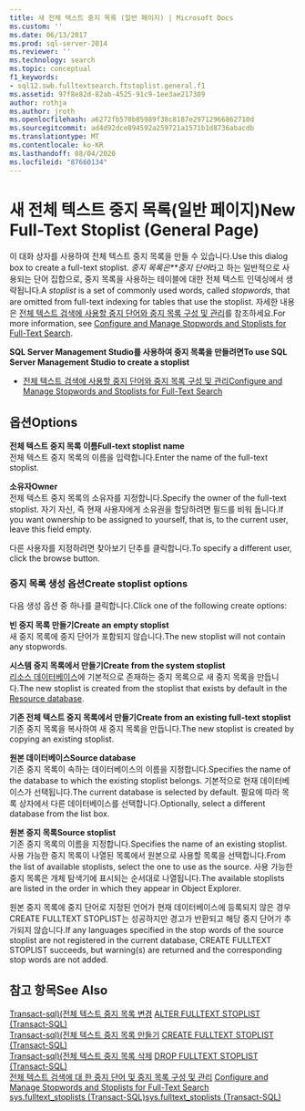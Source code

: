```yaml
---
title: 새 전체 텍스트 중지 목록 (일반 페이지) | Microsoft Docs
ms.custom: ''
ms.date: 06/13/2017
ms.prod: sql-server-2014
ms.reviewer: ''
ms.technology: search
ms.topic: conceptual
f1_keywords:
- sql12.swb.fulltextsearch.ftstoplist.general.f1
ms.assetid: 97f8e82d-82ab-4525-91c9-1ee3ae217309
author: rothja
ms.author: jroth
ms.openlocfilehash: a6272fb570b85989f38c8187e29712966862710d
ms.sourcegitcommit: ad4d92dce894592a259721a1571b1d8736abacdb
ms.translationtype: MT
ms.contentlocale: ko-KR
ms.lasthandoff: 08/04/2020
ms.locfileid: "87660134"
---
```

# <a name="new-full-text-stoplist-general-page"></a><span data-ttu-id="893d5-102">새 전체 텍스트 중지 목록(일반 페이지)</span><span class="sxs-lookup"><span data-stu-id="893d5-102">New Full-Text Stoplist (General Page)</span></span>
  <span data-ttu-id="893d5-103">이 대화 상자를 사용하여 전체 텍스트 중지 목록을 만들 수 있습니다.</span><span class="sxs-lookup"><span data-stu-id="893d5-103">Use this dialog box to create a full-text stoplist.</span></span> <span data-ttu-id="893d5-104">*중지 목록은\*\*중지 단어*라고 하는 일반적으로 사용되는 단어 집합으로, 중지 목록을 사용하는 테이블에 대한 전체 텍스트 인덱싱에서 생략됩니다.</span><span class="sxs-lookup"><span data-stu-id="893d5-104">A *stoplist* is a set of commonly used words, called *stopwords*, that are omitted from full-text indexing for tables that use the stoplist.</span></span> <span data-ttu-id="893d5-105">자세한 내용은 [전체 텍스트 검색에 사용할 중지 단어와 중지 목록 구성 및 관리](../relational-databases/search/full-text-search.md)를 참조하세요.</span><span class="sxs-lookup"><span data-stu-id="893d5-105">For more information, see [Configure and Manage Stopwords and Stoplists for Full-Text Search](../relational-databases/search/full-text-search.md).</span></span>  
  
 <span data-ttu-id="893d5-106">**SQL Server Management Studio를 사용하여 중지 목록을 만들려면**</span><span class="sxs-lookup"><span data-stu-id="893d5-106">**To use SQL Server Management Studio to create a stoplist**</span></span>  
  
-   [<span data-ttu-id="893d5-107">전체 텍스트 검색에 사용할 중지 단어와 중지 목록 구성 및 관리</span><span class="sxs-lookup"><span data-stu-id="893d5-107">Configure and Manage Stopwords and Stoplists for Full-Text Search</span></span>](../relational-databases/search/full-text-search.md)  
  
## <a name="options"></a><span data-ttu-id="893d5-108">옵션</span><span class="sxs-lookup"><span data-stu-id="893d5-108">Options</span></span>  
 <span data-ttu-id="893d5-109">**전체 텍스트 중지 목록 이름**</span><span class="sxs-lookup"><span data-stu-id="893d5-109">**Full-text stoplist name**</span></span>  
 <span data-ttu-id="893d5-110">전체 텍스트 중지 목록의 이름을 입력합니다.</span><span class="sxs-lookup"><span data-stu-id="893d5-110">Enter the name of the full-text stoplist.</span></span>  
  
 <span data-ttu-id="893d5-111">**소유자**</span><span class="sxs-lookup"><span data-stu-id="893d5-111">**Owner**</span></span>  
 <span data-ttu-id="893d5-112">전체 텍스트 중지 목록의 소유자를 지정합니다.</span><span class="sxs-lookup"><span data-stu-id="893d5-112">Specify the owner of the full-text stoplist.</span></span> <span data-ttu-id="893d5-113">자기 자신, 즉 현재 사용자에게 소유권을 할당하려면 필드를 비워 둡니다.</span><span class="sxs-lookup"><span data-stu-id="893d5-113">If you want ownership to be assigned to yourself, that is, to the current user, leave this field empty.</span></span>  
  
 <span data-ttu-id="893d5-114">다른 사용자를 지정하려면 찾아보기 단추를 클릭합니다.</span><span class="sxs-lookup"><span data-stu-id="893d5-114">To specify a different user, click the browse button.</span></span>  
  
### <a name="create-stoplist-options"></a><span data-ttu-id="893d5-115">중지 목록 생성 옵션</span><span class="sxs-lookup"><span data-stu-id="893d5-115">Create stoplist options</span></span>  
 <span data-ttu-id="893d5-116">다음 생성 옵션 중 하나를 클릭합니다.</span><span class="sxs-lookup"><span data-stu-id="893d5-116">Click one of the following create options:</span></span>  
  
 <span data-ttu-id="893d5-117">**빈 중지 목록 만들기**</span><span class="sxs-lookup"><span data-stu-id="893d5-117">**Create an empty stoplist**</span></span>  
 <span data-ttu-id="893d5-118">새 중지 목록에 중지 단어가 포함되지 않습니다.</span><span class="sxs-lookup"><span data-stu-id="893d5-118">The new stoplist will not contain any stopwords.</span></span>  
  
 <span data-ttu-id="893d5-119">**시스템 중지 목록에서 만들기**</span><span class="sxs-lookup"><span data-stu-id="893d5-119">**Create from the system stoplist**</span></span>  
 <span data-ttu-id="893d5-120">[리소스 데이터베이스](../relational-databases/databases/resource-database.md)에 기본적으로 존재하는 중지 목록으로 새 중지 목록을 만듭니다.</span><span class="sxs-lookup"><span data-stu-id="893d5-120">The new stoplist is created from the stoplist that exists by default in the [Resource database](../relational-databases/databases/resource-database.md).</span></span>  
  
 <span data-ttu-id="893d5-121">**기존 전체 텍스트 중지 목록에서 만들기**</span><span class="sxs-lookup"><span data-stu-id="893d5-121">**Create from an existing full-text stoplist**</span></span>  
 <span data-ttu-id="893d5-122">기존 중지 목록을 복사하여 새 중지 목록을 만듭니다.</span><span class="sxs-lookup"><span data-stu-id="893d5-122">The new stoplist is created by copying an existing stoplist.</span></span>  
  
 <span data-ttu-id="893d5-123">**원본 데이터베이스**</span><span class="sxs-lookup"><span data-stu-id="893d5-123">**Source database**</span></span>  
 <span data-ttu-id="893d5-124">기존 중지 목록이 속하는 데이터베이스의 이름을 지정합니다.</span><span class="sxs-lookup"><span data-stu-id="893d5-124">Specifies the name of the database to which the existing stoplist belongs.</span></span> <span data-ttu-id="893d5-125">기본적으로 현재 데이터베이스가 선택됩니다.</span><span class="sxs-lookup"><span data-stu-id="893d5-125">The current database is selected by default.</span></span> <span data-ttu-id="893d5-126">필요에 따라 목록 상자에서 다른 데이터베이스를 선택합니다.</span><span class="sxs-lookup"><span data-stu-id="893d5-126">Optionally, select a different database from the list box.</span></span>  
  
 <span data-ttu-id="893d5-127">**원본 중지 목록**</span><span class="sxs-lookup"><span data-stu-id="893d5-127">**Source stoplist**</span></span>  
 <span data-ttu-id="893d5-128">기존 중지 목록의 이름을 지정합니다.</span><span class="sxs-lookup"><span data-stu-id="893d5-128">Specifies the name of an existing stoplist.</span></span> <span data-ttu-id="893d5-129">사용 가능한 중지 목록이 나열된 목록에서 원본으로 사용할 목록을 선택합니다.</span><span class="sxs-lookup"><span data-stu-id="893d5-129">From the list of available stoplists, select the one to use as the source.</span></span> <span data-ttu-id="893d5-130">사용 가능한 중지 목록은 개체 탐색기에 표시되는 순서대로 나열됩니다.</span><span class="sxs-lookup"><span data-stu-id="893d5-130">The available stoplists are listed in the order in which they appear in Object Explorer.</span></span>  
  
 <span data-ttu-id="893d5-131">원본 중지 목록에 중지 단어로 지정된 언어가 현재 데이터베이스에 등록되지 않은 경우 CREATE FULLTEXT STOPLIST는 성공하지만 경고가 반환되고 해당 중지 단어가 추가되지 않습니다.</span><span class="sxs-lookup"><span data-stu-id="893d5-131">If any languages specified in the stop words of the source stoplist are not registered in the current database, CREATE FULLTEXT STOPLIST succeeds, but warning(s) are returned and the corresponding stop words are not added.</span></span>  
  
## <a name="see-also"></a><span data-ttu-id="893d5-132">참고 항목</span><span class="sxs-lookup"><span data-stu-id="893d5-132">See Also</span></span>  
 <span data-ttu-id="893d5-133">[Transact-sql&#41;&#40;전체 텍스트 중지 목록 변경](/sql/t-sql/statements/alter-fulltext-stoplist-transact-sql) </span><span class="sxs-lookup"><span data-stu-id="893d5-133">[ALTER FULLTEXT STOPLIST &#40;Transact-SQL&#41;](/sql/t-sql/statements/alter-fulltext-stoplist-transact-sql) </span></span>  
 <span data-ttu-id="893d5-134">[Transact-sql&#41;&#40;전체 텍스트 중지 목록 만들기](/sql/t-sql/statements/create-fulltext-stoplist-transact-sql) </span><span class="sxs-lookup"><span data-stu-id="893d5-134">[CREATE FULLTEXT STOPLIST &#40;Transact-SQL&#41;](/sql/t-sql/statements/create-fulltext-stoplist-transact-sql) </span></span>  
 <span data-ttu-id="893d5-135">[Transact-sql&#41;&#40;전체 텍스트 중지 목록 삭제](/sql/t-sql/statements/drop-fulltext-stoplist-transact-sql) </span><span class="sxs-lookup"><span data-stu-id="893d5-135">[DROP FULLTEXT STOPLIST &#40;Transact-SQL&#41;](/sql/t-sql/statements/drop-fulltext-stoplist-transact-sql) </span></span>  
 <span data-ttu-id="893d5-136">[전체 텍스트 검색에 대 한 중지 단어 및 중지 목록 구성 및 관리](../relational-databases/search/full-text-search.md) </span><span class="sxs-lookup"><span data-stu-id="893d5-136">[Configure and Manage Stopwords and Stoplists for Full-Text Search](../relational-databases/search/full-text-search.md) </span></span>  
 [<span data-ttu-id="893d5-137">sys.fulltext_stoplists &#40;Transact-SQL&#41;</span><span class="sxs-lookup"><span data-stu-id="893d5-137">sys.fulltext_stoplists &#40;Transact-SQL&#41;</span></span>](/sql/relational-databases/system-catalog-views/sys-fulltext-stoplists-transact-sql)  
  
  

